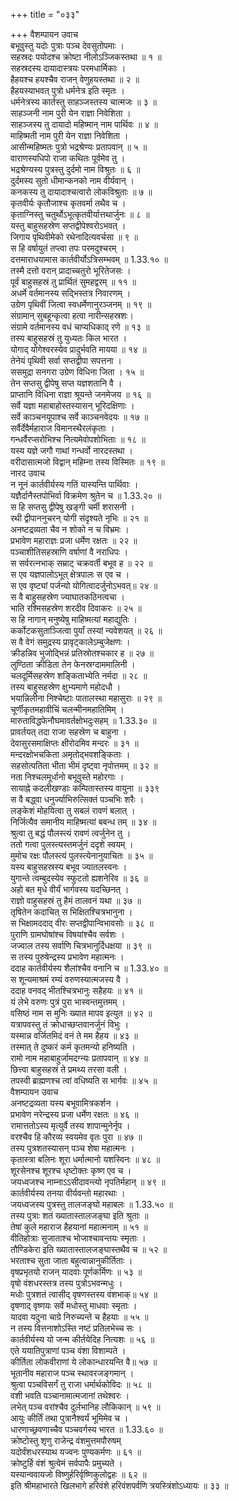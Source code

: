 +++
title = "०३३"

+++
वैशम्पायन उवाच  
बभूवुस्तु यदोः पुत्राः पञ्च देवसुतोपमाः ।  
सहस्रदः पयोदश्च क्रोष्टा नीलोऽञ्जिकस्तथा ॥ १ ॥  
सहस्रदस्य दायादास्त्रयः परमधार्मिकाः ।  
हैहयश्च हयश्चैव राजन् वेणुहयस्तथा ॥ २ ॥  
हैहयस्याभवत् पुत्रो धर्मनेत्र इति स्मृतः ।  
धर्मनेत्रस्य कार्तस्तु साहञ्जस्तस्य चात्मजः ॥ ३ ॥  
साहञ्जनी नाम पुरी येन राज्ञा निवेशिता ।  
साहञ्जस्य तु दायादो महिष्मान् नाम पार्थिवः ॥ ४ ॥  
माहिष्मती नाम पुरी येन राज्ञा निवेशिता ।  
आसीन्महिष्मतः पुत्रो भद्रश्रेण्यः प्रतापवान् ॥ ५ ॥  
वाराणस्यधिपो राजा कथितः पूर्वमेव तु ।  
भद्रश्रेण्यस्य पुत्रस्तु दुर्दमो नाम विश्रुतः ॥ ६ ॥  
दुर्दमस्य सुतो धीमान्कनको नाम वीर्यवान् ।  
कनकस्य तु दायादाश्चत्वारो लोकविश्रुताः ॥ ७ ॥  
कृतवीर्यः कृतौजाश्च कृतवर्मा तथैव च ।  
कृताग्निस्तु चतुर्थोऽभूत्कृतवीर्यात्तथार्जुनः ॥ ८ ॥  
यस्तु बाहुसहस्रेण सप्तद्वीपेश्वरोऽभवत् ।  
जिगाय पृथिवीमेको रथेनादित्यवर्चसा ॥ ९ ॥  
स हि वर्षायुतं तप्त्वा तपः परमदुश्चरम् ।  
दत्तमाराधयामास कार्तवीर्योऽत्रिसम्भवम् ॥ 1.33.१० ॥  
तस्मै दत्तो वरान् प्रादाच्चतुरो भूरितेजसः ।  
पूर्वं बाहुसहस्रं तु प्रार्थितं सुमहद्वरम् ॥ ११ ॥  
अधर्मे वर्तमानस्य सद्भिस्तत्र निवारणम् ।  
उग्रेण पृथिवीं जित्वा स्वधर्मेणानुरञ्जनम् ॥ १९ ॥  
संग्रामान् सुबहून्कृत्वा हत्वा नारीन्सहस्रशः।  
संग्रामे वर्तमानस्य वधं चाप्यधिकाद् रणे ॥ १३ ॥  
तस्य बाहुसहस्रं तु युध्यतः किल भारत ।  
योगाद् योगेश्वरस्येव प्रादुर्भवति मायया ॥ १४ ॥  
तेनेयं पृथिवी सर्वा सप्तद्वीपा सपत्तना ।  
ससमुद्रा सनगरा उग्रेण विधिना जिता । १५ ॥  
तेन सप्तसु द्वीपेषु सप्त यज्ञशतानि वै ।  
प्राप्तानि विधिना राज्ञा श्रूयन्ते जनमेजय ॥ १६ ॥  
सर्वे यज्ञा महाबाहोस्तस्यासन् भूरिदक्षिणाः ।  
सर्वे काञ्चनयूपाश्च सर्वे काञ्चनवेदयः ॥ १७ ॥  
सर्वैर्देवैर्महाराज विमानस्थैरलंकृताः ।  
गन्धर्वैरप्सरोभिश्च नित्यमेवोपशोभिताः ॥ १८ ॥  
यस्य यज्ञे जगौ गाथां गन्धर्वो नारदस्तथा ।  
वरीदासात्मजो विद्वान् महिम्ना तस्य विस्मितः ॥ १९ ॥  
नारद उवाच  
न नूनं कार्तवीर्यस्य गतिं यास्यन्ति पार्थिवाः ।  
यज्ञैर्दानैस्तपोभिर्वा विक्रमेण श्रुतेन च ॥ 1.33.२० ॥  
स हि सप्तसु द्वीपेषु खङ्गी चर्मी शरासनी ।  
रथी द्वीपाननुचरन् योगी संदृश्यते नृभिः ॥ २१ ॥  
अनष्टद्रव्यता चैव न शोको न च विभ्रमः ।  
प्रभावेण महाराज्ञः प्रजा धर्मेण रक्षतः ॥ २२ ॥  
पञ्चाशीतिसहस्राणि वर्षाणां वै नराधिपः ।  
स सर्वरत्नभाक् सम्राट् चक्रवर्ती बभूव ह ॥ २२ ॥  
स एव यज्ञपालोऽभूत् क्षेत्रपालः स एव च ।  
स एव वृष्ट्यां पर्जन्यो योगित्वादर्जुनोऽभवत्॥ २४ ॥  
स वै बाहुसहस्रेण ज्याघातकठिनत्वचा ।  
भाति रश्मिसहस्रेण शरदीव दिवाकरः ॥ २५ ॥  
स हि नागान् मनुष्येषु माहिष्मत्यां महाद्युतिः ।  
कर्कोटकसुताञ्जित्वा पुर्यां तस्यां न्यवेशयत् ॥ २६ ॥  
स वै वेगं समुद्रस्य प्रावृट्कालेऽम्बुजेक्षणः ।  
क्रीडन्निव भुजोद्भिन्नं प्रतिस्रोतश्चकार ह ॥ २७ ॥  
लुण्ठिता क्रीडिता तेन फेनस्रग्दाममालिनी ।  
चलदूर्मिसहस्रेण शङ्किताभ्येति नर्मदा ॥ २८ ॥  
तस्य बाहुसहस्रेण क्षुभ्यमाणे महोदधौ ।  
भयान्निलीना निश्चेष्टाः पातालस्था महासुराः ॥ २९ ॥  
चूर्णीकृतमहावीचिं चलन्मीनमहातिमिम् ।  
मारुताविद्धफेनौघमावर्तक्षोभदुःसहम् ॥ 1.33.३० ॥  
प्रावर्तयत् तदा राजा सहस्रेण च बाहुना ।  
देवासुरसमाक्षिप्तः क्षीरोदमिव मन्दरः ॥ ३१ ॥  
मन्दरक्षोभचकिता अमृतोद्भवशङ्किताः ।  
सहसोत्पतिता भीता भीमं दृष्ट्वा नृपोत्तमम् ॥ ३२ ॥  
नता निश्चलमूर्धानो बभूवुस्ते महोरगाः ।  
सायाह्ने कदलीखण्डाः कम्पितास्तस्य वायुना ॥ ३३९  
स वै बद्ध्वा धनुर्ज्याभिरुत्सिक्तं पञ्चभिः शरैः ।  
लङ्केशं मोहयित्वा तु सबलं रावणं बलात् ।  
निर्जित्यैव समानीय माहिष्मत्यां बबन्ध तम् ॥ ३४ ॥  
श्रुत्वा तु बद्धं पौलस्त्यं रावणं त्वर्जुनेन तु ।  
ततो गत्वा पुलस्त्यस्तमर्जुनं ददृशे स्वयम् ।  
मुमोच रक्षः पौलस्त्यं पुलस्त्येनानुयाचितः ॥ ३५ ॥  
यस्य बाहुसहस्रस्य बभूव ज्यातलस्वनः ।  
युगान्ते त्वम्बुदस्येव स्फुटतो ह्यशनेरिव ॥ ३६ ॥  
अहो बत मृधे वीर्यं भार्गवस्य यदच्छिनत् ।  
राज्ञो वाहुसहस्रं तु हैमं तालवनं यथा ॥ ३७ ॥  
तृषितेन कदाचित् स भिक्षितश्चित्रभानुना ।  
स भिक्षामददाद् वीरः सप्तद्वीपान्विभावसोः ॥ ३८ ॥  
पुराणि ग्रामघोषांश्च विषयांश्चैव सर्वशः ।  
जज्वाल तस्य सर्वाणि चित्रभानुर्दिधक्षया ॥ ३९ ॥  
स तस्य पुरुषेन्द्रस्य प्रभावेण महात्मनः ।  
ददाह कार्तवीर्यस्य शैलांश्चैव वनानि च ॥ 1.33.४० ॥  
स शून्यमाश्रमं रम्यं वरुणस्यात्मजस्य वै ।  
ददाह वनवद् भीतश्चित्रभानुः सहैहयः ॥ ४१ ॥  
यं लेभे वरुणः पुत्रं पुरा भास्वन्तमुत्तमम् ।  
वसिष्ठं नाम स मुनिः ख्यात मापव इत्युत ॥ ४२ ॥  
यत्रापवस्तु तं क्रोधाच्छप्तवानर्जुनं विभुः ।  
यस्मान्न वर्जितमिदं वनं ते मम हैहय ॥ ४३ ॥  
तस्मात् ते दुष्करं कर्म कृतमन्यो हनिष्यति ।  
रामो नाम महाबाहुर्जामदग्न्यः प्रतापवान् ॥ ४४ ॥  
छित्त्वा बाहुसहस्रं ते प्रमथ्य तरसा वली ।  
तपस्वी ब्राह्मणश्च त्वां वधिष्यति स भार्गवः ॥ ४५ ॥  
वैशम्पायन उवाच  
अनष्टद्रव्यता यस्य बभूवामित्रकर्शन ।  
प्रभावेण नरेन्द्रस्य प्रजा धर्मेण रक्षतः ॥ ४६ ॥  
रामात्ततोऽस्य मृत्युर्वै तस्य शापान्मुनेर्नृप ।  
वरश्चैव हि कौरव्य स्वयमेव वृतः पुरा ॥ ४७ ॥  
तस्य पुत्रशतस्यासन् पञ्च शेषा महात्मनः ।  
कृतास्त्रा बलिनः शूरा धर्मात्मानो यशस्विनः ॥ ४८ ॥  
शूरसेनश्च शूरश्च धृष्टोक्तः कृष्ण एव च ।  
जयध्वजश्च नाम्नाऽऽसीदावन्त्यो नृपतिर्महान् ॥ ४९ ॥  
कार्तवीर्यस्य तनया वीर्यवन्तो महारथाः ।  
जयध्वजस्य पुत्रस्तु तालजङ्घो महाबलः ॥ 1.33.५० ॥  
तस्य पुत्राः शतं ख्यातास्तालजङ्घा इति श्रुताः ॥  
तेषां कुले महाराज हैहयानां महात्मनाम् ॥ ५१ ॥  
वीतिहोत्राः सुजाताश्च भोजाश्चावन्तयः स्मृताः ।  
तौण्डिकेरा इति ख्यातास्तालजङ्घास्तथैव च ॥ ५२ ॥  
भरताश्च सुता जाता बहुत्वान्नानुकीर्तिताः ।  
वृषप्रभृतयो राजन् यादवाः पूर्णकर्मिणः ॥ ५३ ॥  
वृषो वंशधरस्तत्र तस्य पुत्रोऽभवन्मधुः ।  
मधोः पुत्रशतं त्वासीद् वृषणस्तस्य वंशभाक्॥ ५४ ॥  
वृषणाद् वृष्णयः सर्वे मधोस्तु माधवाः स्मृताः ।  
यादवा यदुना चाग्रे निरुच्यन्ते च हैहयाः ॥ ५५ ॥  
न तस्य वित्तनाशोऽस्ति नष्टं प्रतिलभेच्च सः ।  
कार्तवीर्यस्य यो जन्म कीर्तयेदिह नित्यशः ॥ ५६ ॥  
एते ययातिपुत्राणां पञ्च वंशा विशाम्पते ।  
कीर्तिता लोकवीराणां ये लोकान्धारयन्ति वै॥ ५७ ॥  
भूतानीव महाराज पञ्च स्थावरजङ्गमान् ।  
श्रुत्वा पञ्चविसर्गं तु राजा धर्मार्थकोविदः ॥ ५८ ॥  
वशी भवति पञ्चानामात्मजानां तथेश्वरः ।  
लभेत् पञ्च वरांश्चैव दुर्लभानिह लौकिकान् ॥ ५९ ॥  
आयुः कीर्तिं तथा पुत्रानैश्वर्यं भूमिमेव च ।  
धारणाच्छ्रवणाच्चैव पञ्चवर्गस्य भारत ॥ 1.33.६० ॥  
क्रोष्टोस्तु शृणु राजेन्द्र वंशमुत्तमपौरुषम्  
यदोर्वंशधरस्याथ यज्वनः पुण्यकर्मणः ॥ ६१ ॥  
क्रोष्टुर्हि वंशं श्रुत्वेमं सर्वपापैः प्रमुच्यते ।  
यस्यान्ववायजो विष्णुर्हरिर्वृष्णिकुलोद्वहः ॥ ६२ ॥  
इति श्रीमहाभारते खिलभागे हरिवंशे हरिवंशपर्वणि त्रयस्त्रिंशोऽध्यायः ॥ ३३ ॥